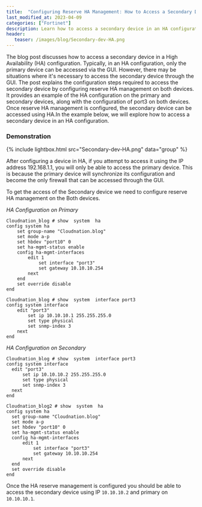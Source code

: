 ```yaml
---
title:  "Configuring Reserve HA Management: How to Access a Secondary Device"
last_modified_at: 2023-04-09
categories: ["Fortinet"]
description: Learn how to access a secondary device in an HA configuration by configuring reserve HA management on both devices. Follow our step-by-step guide with examples to gain access to the secondary device through the GUI
header:
   teaser: /images/blog/Secondary-dev-HA.png
---
```


The blog post discusses how to access a secondary device in a High Availability (HA) configuration. Typically, in an HA configuration, only the primary device can be accessed via the GUI. However, there may be situations where it's necessary to access the secondary device through the GUI. The post explains the configuration steps required to access the secondary device by configuring reserve HA management on both devices. It provides an example of the HA configuration on the primary and secondary devices, along with the configuration of port3 on both devices. Once reserve HA management is configured, the secondary device can be accessed using HA.In the example below, we will explore how to access a secondary device in an HA configuration.

### Demonstration

{% include lightbox.html src="Secondary-dev-HA.png" data="group" %}
 
After configuring a device in HA, if you attempt to access it using the IP address 192.168.1.1, you will only be able to access the primary device. This is because the primary device will synchronize its configuration and become the only firewall that can be accessed through the GUI.

To get the access of the Secondary device we need to configure reserve HA management on the Both devices.

*HA Configuration on Primary*

```shell
Cloudnation_blog # show  system  ha
config system ha
    set group-name "Cloudnation.blog"
    set mode a-p
    set hbdev "port10" 0 
    set ha-mgmt-status enable
    config ha-mgmt-interfaces
        edit 1
            set interface "port3"
            set gateway 10.10.10.254
        next
    end
    set override disable
end

Cloudnation_blog # show  system  interface port3
config system interface
    edit "port3"
        set ip 10.10.10.1 255.255.255.0
        set type physical
        set snmp-index 3
    next
end
```


*HA Configuration on Secondary*

 ```shell
Cloudnation_blog # show  system  interface port3
config system interface
   edit "port3"
       set ip 10.10.10.2 255.255.255.0
       set type physical
       set snmp-index 3
   next
end

Cloudnation_blog2 # show  system  ha
config system ha
   set group-name "Cloudnation.blog"
   set mode a-p
   set hbdev "port10" 0 
   set ha-mgmt-status enable
   config ha-mgmt-interfaces
       edit 1
           set interface "port3"
           set gateway 10.10.10.254
       next
   end
   set override disable
end
```

Once the HA reserve management is configured you should be able to access the secondary device using IP `10.10.10.2` and primary on `10.10.10.1`.
